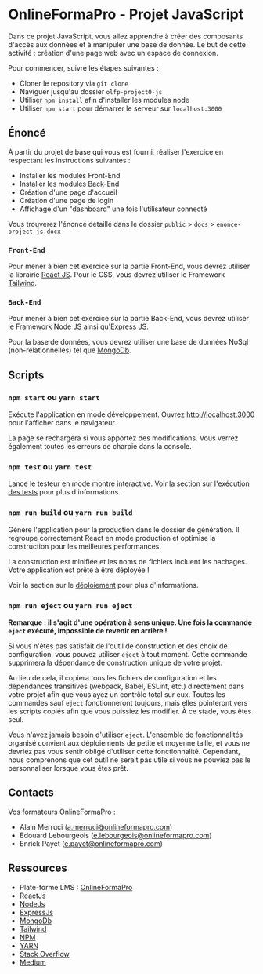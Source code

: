 # OnlineFormaPro - Projet JavaScript

Dans ce projet JavaScript, vous allez apprendre à créer des composants d'accès aux données et à manipuler une base de donnée. Le but de cette activité : création d'une page web avec un espace de connexion.

Pour commencer, suivre les étapes suivantes :

- Cloner le repository via `git clone`
- Naviguer jusqu'au dossier `olfp-project0-js`
- Utiliser `npm install` afin d'installer les modules node
- Utiliser `npm start` pour démarrer le serveur sur `localhost:3000`

## Énoncé

À partir du projet de base qui vous est fourni, réaliser l'exercice en respectant les instructions suivantes :

- Installer les modules Front-End
- Installer les modules Back-End
- Création d'une page d'accueil
- Création d'une page de login
- Affichage d'un "dashboard" une fois l'utilisateur connecté

Vous trouverez l'énoncé détaillé dans le dossier `public` > `docs` > `enonce-project-js.docx`

### `Front-End`

Pour mener à bien cet exercice sur la partie Front-End, vous devrez utiliser la librairie [React JS](https://fr.reactjs.org/docs/create-a-new-react-app.html).
Pour le CSS, vous devrez utiliser le Framework [Tailwind](https://tailwindcss.com/docs/installation).

### `Back-End`

Pour mener à bien cet exercice sur la partie Back-End, vous devrez utiliser le Framework [Node JS](https://nodejs.org/en/) ainsi qu'[Express JS](https://expressjs.com/).

Pour la base de données, vous devrez utiliser une base de données NoSql (non-relationnelles) tel que [MongoDb](https://docs.mongodb.com/guides/server/install/).

## Scripts

### `npm start` ou `yarn start`

Exécute l'application en mode développement.
Ouvrez [http://localhost:3000](http://localhost:3000) pour l'afficher dans le navigateur.

La page se rechargera si vous apportez des modifications.
Vous verrez également toutes les erreurs de charpie dans la console.

### `npm test` ou `yarn test`

Lance le testeur en mode montre interactive.
Voir la section sur [l'exécution des tests](https://facebook.github.io/create-react-app/docs/running-tests) pour plus d'informations.

### `npm run build` ou `yarn run build`

Génère l'application pour la production dans le dossier de génération.
Il regroupe correctement React en mode production et optimise la construction pour les meilleures performances.

La construction est minifiée et les noms de fichiers incluent les hachages.
Votre application est prête à être déployée !

Voir la section sur le [déploiement](https://facebook.github.io/create-react-app/docs/deployment) pour plus d'informations.

### `npm run eject` ou `yarn run eject`

**Remarque : il s'agit d'une opération à sens unique. Une fois la commande `eject` exécuté, impossible de revenir en arrière !**

Si vous n'êtes pas satisfait de l'outil de construction et des choix de configuration, vous pouvez utiliser `eject` à tout moment. Cette commande supprimera la dépendance de construction unique de votre projet.

Au lieu de cela, il copiera tous les fichiers de configuration et les dépendances transitives (webpack, Babel, ESLint, etc.) directement dans votre projet afin que vous ayez un contrôle total sur eux. Toutes les commandes sauf `eject` fonctionneront toujours, mais elles pointeront vers les scripts copiés afin que vous puissiez les modifier. À ce stade, vous êtes seul.

Vous n'avez jamais besoin d'utiliser `eject`. L'ensemble de fonctionnalités organisé convient aux déploiements de petite et moyenne taille, et vous ne devriez pas vous sentir obligé d'utiliser cette fonctionnalité. Cependant, nous comprenons que cet outil ne serait pas utile si vous ne pouviez pas le personnaliser lorsque vous êtes prêt.

## Contacts

Vos formateurs OnlineFormaPro :

- Alain Merruci (a.merruci@onlineformapro.com)
- Edouard Lebourgeois (e.lebourgeois@onlineformapro.com)
- Enrick Payet (e.payet@onlineformapro.com)

## Ressources

- Plate-forme LMS : [OnlineFormaPro](https://vos-competences.com/)
- [ReactJs](https://fr.reactjs.org/docs/create-a-new-react-app.html)
- [NodeJs](https://nodejs.org/en/)
- [ExpressJs](https://expressjs.com/)
- [MongoDb](https://www.mongodb.com/)
- [Tailwind](https://tailwindcss.com/docs/installation)
- [NPM](https://www.npmjs.com/)
- [YARN](https://yarnpkg.com/)
- [Stack Overflow](https://stackoverflow.com/)
- [Medium](https://medium.com/)
